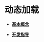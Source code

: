 # 动态加载<a name="ZH-CN_TOPIC_0000001136290130"></a>

-   **[基本概念](kernel-mini-extend-dynamic-loading-basic.md)**  

-   **[开发指导](kernel-mini-extend-dynamic-loading-guide.md)**  


